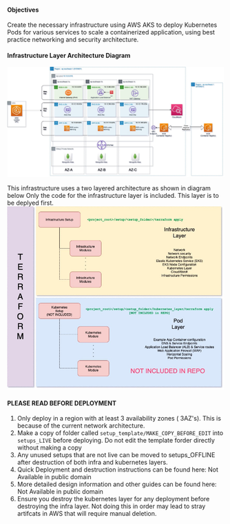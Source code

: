 #### Objectives
Create  the necessary infrastructure using AWS AKS to deploy Kubernetes Pods for various services to scale a containerized application, using best practice networking and security architecture.


#### Infrastructure Layer Architecture Diagram

![AWS Architecture Diagram](/infra_layer_architecture.jpg)

This infrastructure uses a two layered architecture as shown in diagram below Only the code for the infrastructure layer is included. This layer is to be deplyed first.
![Terraforming example Design Architecture Diagram](/architecture_design.jpg)

#### PLEASE READ BEFORE DEPLOYMENT
1. Only deploy in a region with at least 3 availability zones ( 3AZ's).  This is because of the current network architecture. 
2. Make a copy of folder called  `setup_template/MAKE_COPY_BEFORE_EDIT` into  `setups_LIVE` before deploying. Do not edit the template forder directly without making a copy
3. Any unused setups that are not live can be moved to setups_OFFLINE after destruction of both infra and kubernetes layers.
4. Quick Deployment and destruction instructions can be found here: Not Available in public domain
5. More detailed design information and other guides can be found here:
Not Available in public domain
6. Ensure you destroy the kubernetes layer for any deployment before destroying the infra layer. Not doing this in order may lead to stray artifcats in AWS that will require manual deletion.
